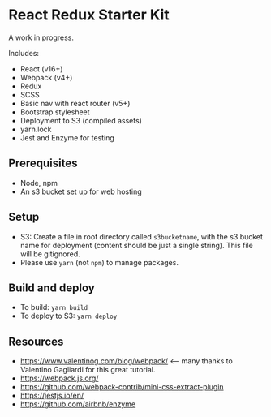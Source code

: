 # React Redux Starter Kit
A work in progress.

Includes:
- React (v16+)
- Webpack (v4+)
- Redux
- SCSS
- Basic nav with react router (v5+)
- Bootstrap stylesheet
- Deployment to S3 (compiled assets)
- yarn.lock
- Jest and Enzyme for testing

## Prerequisites
- Node, npm
- An s3 bucket set up for web hosting

## Setup
- S3: Create a file in root directory called `s3bucketname`, with the s3 bucket name for deployment (content should be just a single string). This file will be gitignored.
- Please use `yarn` (not `npm`) to manage packages.

## Build and deploy
- To build: `yarn build`
- To deploy to S3: `yarn deploy`

## Resources
- https://www.valentinog.com/blog/webpack/ <-- many thanks to Valentino Gagliardi for this great tutorial.
- https://webpack.js.org/
- https://github.com/webpack-contrib/mini-css-extract-plugin
- https://jestjs.io/en/
- https://github.com/airbnb/enzyme
